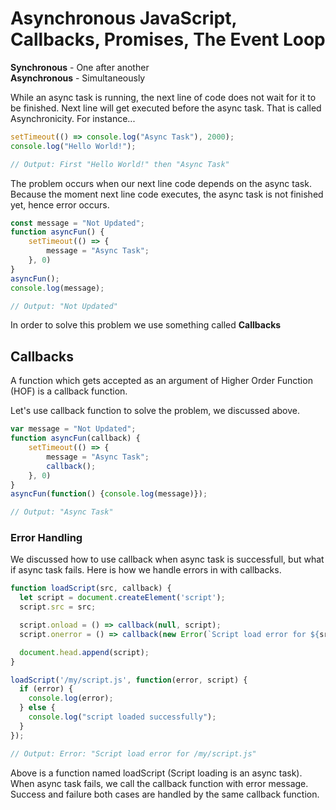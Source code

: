 # Asynchronous JavaScript, Callbacks, Promises, The Event Loop

**Synchronous** - One after another <br />
**Asynchronous** - Simultaneously

While an async task is running, the next line of code does not wait for it to be finished. Next line will get executed before the async task. That is called Asynchronicity. For instance...

```js
setTimeout(() => console.log("Async Task"), 2000);
console.log("Hello World!");

// Output: First "Hello World!" then "Async Task"
```

The problem occurs when our next line code depends on the async task. Because the moment next line code executes, the async task is not finished yet, hence error occurs.

```js
const message = "Not Updated";
function asyncFun() {
	setTimeout(() => {
		message = "Async Task";
	}, 0)
}
asyncFun();
console.log(message);

// Output: "Not Updated"
```

In order to solve this problem we use something called **Callbacks**

## Callbacks

A function which gets accepted as an argument of Higher Order Function (HOF) is a callback function.

Let's use callback function to solve the problem, we discussed above.

```js
var message = "Not Updated";
function asyncFun(callback) {
	setTimeout(() => {
		message = "Async Task";
		callback();
	}, 0)
}
asyncFun(function() {console.log(message)});

// Output: "Async Task"
```

### Error Handling

We discussed how to use callback when async task is successfull, but what if async task fails. Here is how we handle errors in with callbacks.

```js
function loadScript(src, callback) {
  let script = document.createElement('script');
  script.src = src;

  script.onload = () => callback(null, script);
  script.onerror = () => callback(new Error(`Script load error for ${src}`));

  document.head.append(script);
}

loadScript('/my/script.js', function(error, script) {
  if (error) {
    console.log(error);
  } else {
    console.log("script loaded successfully");
  }
});

// Output: Error: "Script load error for /my/script.js"
```

Above is a function named loadScript (Script loading is an async task). When async task fails, we call the callback function with error message. Success and failure both cases are handled by the same callback function.